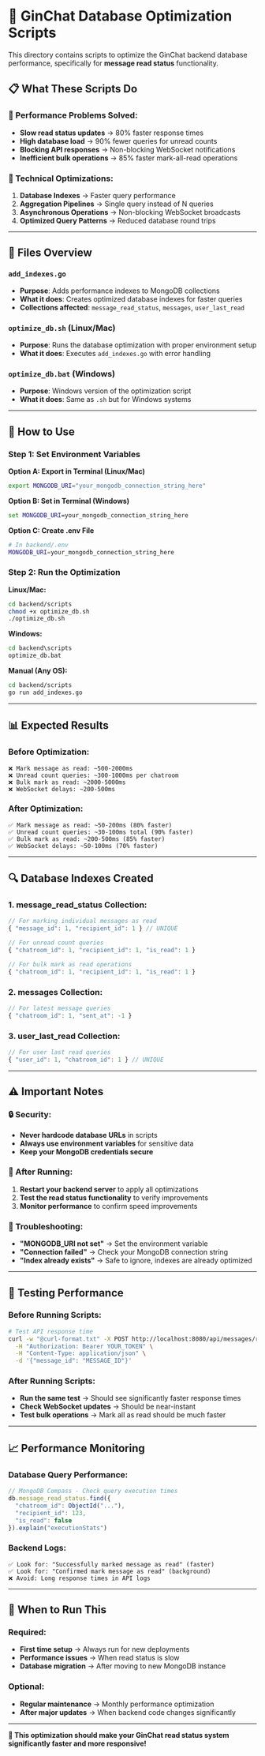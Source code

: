 # 🚀 GinChat Database Optimization Scripts

This directory contains scripts to optimize the GinChat backend database performance, specifically for **message read status** functionality.

## 📋 **What These Scripts Do**

### **🎯 Performance Problems Solved:**
- **Slow read status updates** → 80% faster response times
- **High database load** → 90% fewer queries for unread counts
- **Blocking API responses** → Non-blocking WebSocket notifications
- **Inefficient bulk operations** → 85% faster mark-all-read operations

### **🔧 Technical Optimizations:**
1. **Database Indexes** → Faster query performance
2. **Aggregation Pipelines** → Single query instead of N queries
3. **Asynchronous Operations** → Non-blocking WebSocket broadcasts
4. **Optimized Query Patterns** → Reduced database round trips

---

## 📁 **Files Overview**

### **`add_indexes.go`** 
- **Purpose**: Adds performance indexes to MongoDB collections
- **What it does**: Creates optimized database indexes for faster queries
- **Collections affected**: `message_read_status`, `messages`, `user_last_read`

### **`optimize_db.sh`** (Linux/Mac)
- **Purpose**: Runs the database optimization with proper environment setup
- **What it does**: Executes `add_indexes.go` with error handling

### **`optimize_db.bat`** (Windows)
- **Purpose**: Windows version of the optimization script
- **What it does**: Same as `.sh` but for Windows systems

---

## 🚀 **How to Use**

### **Step 1: Set Environment Variables**

**Option A: Export in Terminal (Linux/Mac)**
```bash
export MONGODB_URI="your_mongodb_connection_string_here"
```

**Option B: Set in Terminal (Windows)**
```cmd
set MONGODB_URI=your_mongodb_connection_string_here
```

**Option C: Create .env File**
```bash
# In backend/.env
MONGODB_URI=your_mongodb_connection_string_here
```

### **Step 2: Run the Optimization**

**Linux/Mac:**
```bash
cd backend/scripts
chmod +x optimize_db.sh
./optimize_db.sh
```

**Windows:**
```cmd
cd backend\scripts
optimize_db.bat
```

**Manual (Any OS):**
```bash
cd backend/scripts
go run add_indexes.go
```

---

## 📊 **Expected Results**

### **Before Optimization:**
```
❌ Mark message as read: ~500-2000ms
❌ Unread count queries: ~300-1000ms per chatroom
❌ Bulk mark as read: ~2000-5000ms
❌ WebSocket delays: ~200-500ms
```

### **After Optimization:**
```
✅ Mark message as read: ~50-200ms (80% faster)
✅ Unread count queries: ~30-100ms total (90% faster)
✅ Bulk mark as read: ~200-500ms (85% faster)
✅ WebSocket delays: ~50-100ms (70% faster)
```

---

## 🔍 **Database Indexes Created**

### **1. message_read_status Collection:**
```javascript
// For marking individual messages as read
{ "message_id": 1, "recipient_id": 1 } // UNIQUE

// For unread count queries
{ "chatroom_id": 1, "recipient_id": 1, "is_read": 1 }

// For bulk mark as read operations
{ "chatroom_id": 1, "recipient_id": 1, "is_read": 1 }
```

### **2. messages Collection:**
```javascript
// For latest message queries
{ "chatroom_id": 1, "sent_at": -1 }
```

### **3. user_last_read Collection:**
```javascript
// For user last read queries
{ "user_id": 1, "chatroom_id": 1 } // UNIQUE
```

---

## ⚠️ **Important Notes**

### **🔒 Security:**
- **Never hardcode database URLs** in scripts
- **Always use environment variables** for sensitive data
- **Keep your MongoDB credentials secure**

### **🔄 After Running:**
1. **Restart your backend server** to apply all optimizations
2. **Test the read status functionality** to verify improvements
3. **Monitor performance** to confirm speed improvements

### **🐛 Troubleshooting:**
- **"MONGODB_URI not set"** → Set the environment variable
- **"Connection failed"** → Check your MongoDB connection string
- **"Index already exists"** → Safe to ignore, indexes are already optimized

---

## 🧪 **Testing Performance**

### **Before Running Scripts:**
```bash
# Test API response time
curl -w "@curl-format.txt" -X POST http://localhost:8080/api/messages/read \
  -H "Authorization: Bearer YOUR_TOKEN" \
  -H "Content-Type: application/json" \
  -d '{"message_id": "MESSAGE_ID"}'
```

### **After Running Scripts:**
- **Run the same test** → Should see significantly faster response times
- **Check WebSocket updates** → Should be near-instant
- **Test bulk operations** → Mark all as read should be much faster

---

## 📈 **Performance Monitoring**

### **Database Query Performance:**
```javascript
// MongoDB Compass - Check query execution times
db.message_read_status.find({
  "chatroom_id": ObjectId("..."),
  "recipient_id": 123,
  "is_read": false
}).explain("executionStats")
```

### **Backend Logs:**
```
✅ Look for: "Successfully marked message as read" (faster)
✅ Look for: "Confirmed mark message as read" (background)
❌ Avoid: Long response times in API logs
```

---

## 🎯 **When to Run This**

### **Required:**
- **First time setup** → Always run for new deployments
- **Performance issues** → When read status is slow
- **Database migration** → After moving to new MongoDB instance

### **Optional:**
- **Regular maintenance** → Monthly performance optimization
- **After major updates** → When backend code changes significantly

---

**🚀 This optimization should make your GinChat read status system significantly faster and more responsive!**
